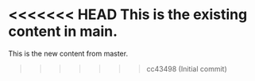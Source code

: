 <<<<<<< HEAD
This is the existing content in main.
=======
This is the new content from master.
>>>>>>> cc43498 (Initial commit)
